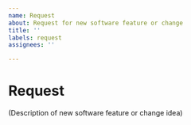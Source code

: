 ```yaml
---
name: Request
about: Request for new software feature or change
title: ''
labels: request
assignees: ''

---
```


# Request

(Description of new software feature or change idea)
